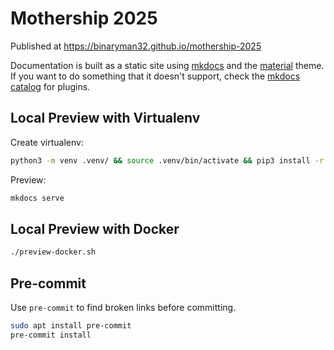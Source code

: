 # Mothership 2025

Published at <https://binaryman32.github.io/mothership-2025>

Documentation is built as a static site using [mkdocs][] and the [material][mkdocs-material] theme.
If you want to do something that it doesn't support, check the [mkdocs catalog][mkdocs-catalog] for plugins.

[mkdocs]: https://www.mkdocs.org/
[mkdocs-material]: https://squidfunk.github.io/mkdocs-material
[mkdocs-catalog]: https://github.com/mkdocs/catalog

## Local Preview with Virtualenv

Create virtualenv:

```sh
python3 -m venv .venv/ && source .venv/bin/activate && pip3 install -r requirements.txt
```

Preview:

```sh
mkdocs serve
```

## Local Preview with Docker

```sh
./preview-docker.sh
```

## Pre-commit

Use `pre-commit` to find broken links before committing.

```sh
sudo apt install pre-commit
pre-commit install
```
